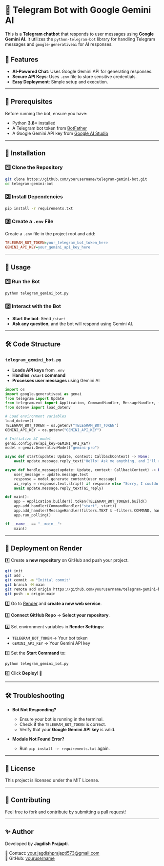 # 🤖 Telegram Bot with Google Gemini AI

This is a **Telegram chatbot** that responds to user messages using **Google Gemini AI**. It utilizes the `python-telegram-bot` library for handling Telegram messages and `google-generativeai` for AI responses.

## 🚀 Features
- **AI-Powered Chat**: Uses Google Gemini API for generating responses.
- **Secure API Keys**: Uses `.env` file to store sensitive credentials.
- **Easy Deployment**: Simple setup and execution.

---

## 📌 Prerequisites

Before running the bot, ensure you have:
- Python **3.8+** installed
- A Telegram bot token from [BotFather](https://t.me/BotFather)
- A Google Gemini API key from [Google AI Studio](https://aistudio.google.com/)

---

## 🔧 Installation

### 1️⃣ Clone the Repository
```sh
git clone https://github.com/yourusername/telegram-gemini-bot.git
cd telegram-gemini-bot
```

### 2️⃣ Install Dependencies
```sh
pip install -r requirements.txt
```

### 3️⃣ Create a `.env` File
Create a `.env` file in the project root and add:
```ini
TELEGRAM_BOT_TOKEN=your_telegram_bot_token_here
GEMINI_API_KEY=your_gemini_api_key_here
```

---

## 📝 Usage

### 1️⃣ Run the Bot
```sh
python telegram_gemini_bot.py
```

### 2️⃣ Interact with the Bot
- **Start the bot**: Send `/start`
- **Ask any question**, and the bot will respond using Gemini AI.

---

## 🛠️ Code Structure

### `telegram_gemini_bot.py`
- **Loads API keys** from `.env`
- **Handles `/start` command**
- **Processes user messages** using Gemini AI

```python
import os
import google.generativeai as genai
from telegram import Update
from telegram.ext import Application, CommandHandler, MessageHandler, filters, CallbackContext
from dotenv import load_dotenv

# Load environment variables
load_dotenv()
TELEGRAM_BOT_TOKEN = os.getenv("TELEGRAM_BOT_TOKEN")
GEMINI_API_KEY = os.getenv("GEMINI_API_KEY")

# Initialize AI model
genai.configure(api_key=GEMINI_API_KEY)
model = genai.GenerativeModel("gemini-pro")

async def start(update: Update, context: CallbackContext) -> None:
    await update.message.reply_text("Hello! Ask me anything, and I'll reply using Gemini AI 🤖")

async def handle_message(update: Update, context: CallbackContext) -> None:
    user_message = update.message.text
    response = model.generate_content(user_message)
    ai_reply = response.text.strip() if response else "Sorry, I couldn't generate a response."
    await update.message.reply_text(ai_reply)

def main():
    app = Application.builder().token(TELEGRAM_BOT_TOKEN).build()
    app.add_handler(CommandHandler("start", start))
    app.add_handler(MessageHandler(filters.TEXT & ~filters.COMMAND, handle_message))
    app.run_polling()

if __name__ == "__main__":
    main()
```

---

## 🚀 Deployment on Render

1️⃣ Create a **new repository** on GitHub and push your project.
```sh
git init
git add .
git commit -m "Initial commit"
git branch -M main
git remote add origin https://github.com/yourusername/telegram-gemini-bot.git
git push -u origin main
```

2️⃣ Go to [Render](https://render.com/) and **create a new web service**.

3️⃣ **Connect GitHub Repo** → **Select your repository**.

4️⃣ Set environment variables in **Render Settings**:
   - `TELEGRAM_BOT_TOKEN` → Your bot token
   - `GEMINI_API_KEY` → Your Gemini API key

5️⃣ Set the **Start Command** to:
```sh
python telegram_gemini_bot.py
```

6️⃣ Click **Deploy**! 🚀

---

## 🛠️ Troubleshooting

- **Bot Not Responding?**
  - Ensure your bot is running in the terminal.
  - Check if the `TELEGRAM_BOT_TOKEN` is correct.
  - Verify that your **Google Gemini API key** is valid.

- **Module Not Found Error?**
  - Run `pip install -r requirements.txt` again.

---

## 📜 License
This project is licensed under the MIT License.

---

## 🌟 Contributing
Feel free to fork and contribute by submitting a pull request!

---

## ✨ Author
Developed by **Jagdish Prajapti**.

📧 Contact: your.jagdishprajapti573@gmail.com  
🔗 GitHub: [yourusername](https://github.com/yourusername)  

